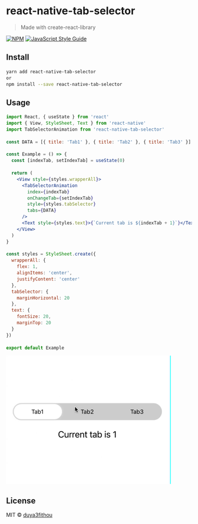# react-native-tab-selector

> Made with create-react-library

[![NPM](https://img.shields.io/npm/v/react-native-tab-selector.svg)](https://www.npmjs.com/package/react-native-tab-selector) [![JavaScript Style Guide](https://img.shields.io/badge/code_style-standard-brightgreen.svg)](https://standardjs.com)

## Install

```bash
yarn add react-native-tab-selector
or
npm install --save react-native-tab-selector
```

## Usage

```jsx
import React, { useState } from 'react'
import { View, StyleSheet, Text } from 'react-native'
import TabSelectorAnimation from 'react-native-tab-selector'

const DATA = [{ title: 'Tab1' }, { title: 'Tab2' }, { title: 'Tab3' }]

const Example = () => {
  const [indexTab, setIndexTab] = useState(0)

  return (
    <View style={styles.wrapperAll}>
      <TabSelectorAnimation
        index={indexTab}
        onChangeTab={setIndexTab}
        style={styles.tabSelector}
        tabs={DATA}
      />
      <Text style={styles.text}>{`Current tab is ${indexTab + 1}`}</Text>
    </View>
  )
}

const styles = StyleSheet.create({
  wrapperAll: {
    flex: 1,
    alignItems: 'center',
    justifyContent: 'center'
  },
  tabSelector: {
    marginHorizontal: 20
  },
  text: {
    fontSize: 20,
    marginTop: 20
  }
})

export default Example
```
![Demo](https://github.com/Duya3fithou/react-native-tab-selector/blob/master/example/ex.gif)
## License

MIT © [duya3fithou](https://github.com/duya3fithou)

